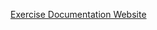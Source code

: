 [Exercise Documentation Website](https://jderobot.github.io/RoboticsAcademy/exercises/AutonomousCars/autoparking/)

